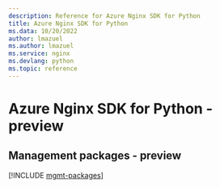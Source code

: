 ```yaml
---
description: Reference for Azure Nginx SDK for Python
title: Azure Nginx SDK for Python
ms.data: 10/20/2022
author: lmazuel
ms.author: lmazuel
ms.service: nginx
ms.devlang: python
ms.topic: reference
---
```

# Azure Nginx SDK for Python - preview

## Management packages - preview
[!INCLUDE [mgmt-packages](nginx-mgmt-index.md)]
